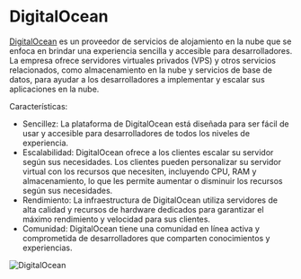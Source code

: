 # DigitalOcean

[DigitalOcean](https://digitalocean.com/) es un proveedor de servicios de alojamiento en la nube que se enfoca en brindar una experiencia sencilla y accesible para desarrolladores. La empresa ofrece servidores virtuales privados (VPS) y otros servicios relacionados, como almacenamiento en la nube y servicios de base de datos, para ayudar a los desarrolladores a implementar y escalar sus aplicaciones en la nube.

Características:

- Sencillez: La plataforma de DigitalOcean está diseñada para ser fácil de usar y accesible para desarrolladores de todos los niveles de experiencia.
- Escalabilidad: DigitalOcean ofrece a los clientes escalar su servidor según sus necesidades. Los clientes pueden personalizar su servidor virtual con los recursos que necesiten, incluyendo CPU, RAM y almacenamiento, lo que les permite aumentar o disminuir los recursos según sus necesidades.
- Rendimiento: La infraestructura de DigitalOcean utiliza servidores de alta calidad y recursos de hardware dedicados para garantizar el máximo rendimiento y velocidad para sus clientes.
- Comunidad: DigitalOcean tiene una comunidad en línea activa y comprometida de desarrolladores que comparten conocimientos y experiencias.

![DigitalOcean](https://www.vectorlogo.zone/logos/digitalocean/digitalocean-ar21.png)
